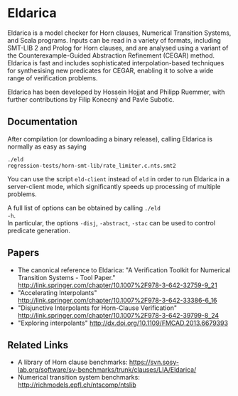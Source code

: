 Eldarica
========

Eldarica is a model checker for Horn clauses,
Numerical Transition Systems, and Scala programs.
Inputs can be read in a variety of formats, including
SMT-LIB 2 and Prolog for Horn clauses, and are analysed
using a variant of the Counterexample-Guided Abstraction
Refinement (CEGAR) method. Eldarica is fast and includes
sophisticated interpolation-based techniques for synthesising new predicates
for CEGAR, enabling it to solve a wide range of verification
problems.

Eldarica has been developed by Hossein Hojjat and Philipp Ruemmer, with further contributions by Filip Konecný and Pavle Subotic.

Documentation
-------------

After compilation (or downloading a binary release), calling Eldarica is normally as easy as saying

  <code>./eld regression-tests/horn-smt-lib/rate_limiter.c.nts.smt2</code>

You can use the script <code>eld-client</code> instead of <code>eld</code> in order to run Eldarica in a server-client mode, which significantly speeds up processing of multiple problems.

A full list of options can be obtained by calling <code>./eld -h</code>.<br>
In particular, the options <code>-disj</code>, <code>-abstract</code>, <code>-stac</code> can be used to control predicate generation.

Papers
------

* The canonical reference to Eldarica: "A Verification Toolkit for Numerical Transition Systems - Tool Paper." http://link.springer.com/chapter/10.1007%2F978-3-642-32759-9_21
* "Accelerating Interpolants" http://link.springer.com/chapter/10.1007%2F978-3-642-33386-6_16
* "Disjunctive Interpolants for Horn-Clause Verification" http://link.springer.com/chapter/10.1007%2F978-3-642-39799-8_24
* "Exploring interpolants" http://dx.doi.org/10.1109/FMCAD.2013.6679393

Related Links
-------------

* A library of Horn clause benchmarks: https://svn.sosy-lab.org/software/sv-benchmarks/trunk/clauses/LIA/Eldarica/
* Numerical transition system benchmarks: http://richmodels.epfl.ch/ntscomp/ntslib

